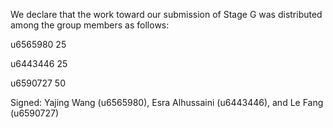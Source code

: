 We declare that the work toward our submission of Stage G was distributed among the group members as follows:

u6565980 25

u6443446 25

u6590727 50


Signed: Yajing Wang  (u6565980), Esra Alhussaini (u6443446), and Le Fang (u6590727)
